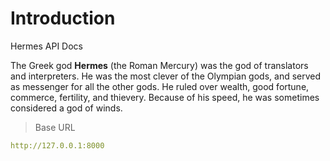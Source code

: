 # Introduction

Hermes API Docs

<aside>The Greek god <b>Hermes</b> (the Roman Mercury) was the god of translators and interpreters. He was the most clever of the Olympian gods, and served as messenger for all the other gods. He ruled over wealth, good fortune, commerce, fertility, and thievery. Because of his speed, he was sometimes considered a god of winds.</aside>

> Base URL

```yaml
http://127.0.0.1:8000
```